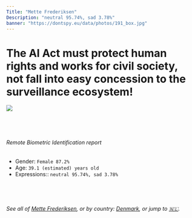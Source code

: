 ```yaml
---
Title: "Mette Frederiksen"
Description: "neutral 95.74%, sad 3.78%"
banner: "https://dontspy.eu/data/photos/191_box.jpg"
---
```


# The AI Act must protect human rights and works for civil society, not fall into easy concession to the surveillance ecosystem!

<link rel="stylesheet" type="text/css" href="/css/blog.css" />

<div class="is-fake" hidden>

_This is a **fake picture**_, we collect these anyway [because the AI Act](why-deepfake) negotiation moves in a way that would create more mess in our lives! for a longer explanation, read [The Dual Threat: How Losing the Biometric Battle Fuels Deepfake Proliferation](/blog/the-dual-threat-how-losing-the-biometric-battle-fuels-deepfake-proliferation/)

</div>

<!-- <img src="https://dontspy.eu/data/photos/54_box.jpg" /> -->
<img src="https://dontspy.eu/data/photos/191_box.jpg" />

## <br>

###### Remote Biometric Identification report

* <span class="label">Gender:</span> `Female 87.2%`
* <span class="label">Age:</span> `39.1 (estimated) years old`
* <span class="label">Expressions::</span> `neutral 95.74%, sad 3.78%`

## <br>

###### See all of [Mette Frederiksen](/policymaker#Mette%20Frederiksen), or by country: [Denmark](/country#Denmark), or jump to [🇳🇱](/x/47).

## <br>